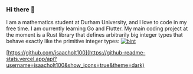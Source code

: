 ### Hi there 👋

I am a mathematics student at Durham University, and I love to code in my free time. I am currently learning Go and Flutter. My main coding project at the moment is a Rust library that defines arbitrarily big integer types that behave exactly like the primitive integer types: [![bint](https://github.com/isaacholt100/bint)]((https://github.com/isaacholt100/bint))

[https://github.com/isaacholt100](https://github-readme-stats.vercel.app/api?username=isaacholt100&show_icons=true&theme=dark)

<!--
**isaacholt100/isaacholt100** is a ✨ _special_ ✨ repository because its `README.md` (this file) appears on your GitHub profile.

Here are some ideas to get you started:

- 🔭 I’m currently working on ...
- 🌱 I’m currently learning ...
- 👯 I’m looking to collaborate on ...
- 🤔 I’m looking for help with ...
- 💬 Ask me about ...
- 📫 How to reach me: ...
- 😄 Pronouns: ...
- ⚡ Fun fact: ...
-->
